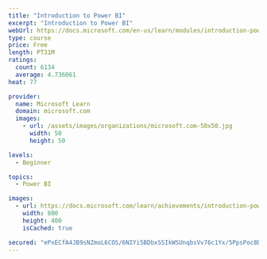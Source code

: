 ```yaml
---
title: "Introduction to Power BI"
excerpt: "Introduction to Power BI"
webUrl: https://docs.microsoft.com/en-us/learn/modules/introduction-power-bi/
type: course
price: Free
length: PT31M
ratings:
  count: 6134
  average: 4.736061
heat: 77

provider:
  name: Microsoft Learn
  domain: microsoft.com
  images:
    - url: /assets/images/organizations/microsoft.com-50x50.jpg
      width: 50
      height: 50

levels:
  - Beginner

topics:
  - Power BI

images:
  - url: https://docs.microsoft.com/learn/achievements/introduction-power-bi-social.png
    width: 800
    height: 400
    isCached: true

secured: "ePxECfA4JB9sNZmoL6COS/6NIYi5BDbxSSIkWSUnqbsVv76c1Yx/5PpsPoc8D1hH3msXTk/H+Ge9ul/FVcos7ByQbN9dhbEGPBCEj3UWoyeb3sv8ozg+B7FKo1NeIarTPEaeRh1UOjaEBVSw9XDP45xJHUaTk22S4hjwUc55+TEGyQWbuFO4XsvIHjmtRY6DCs3GOVMAMoaKNpXL9gy/0HNaBjdrxGIetm4u/1H0bWeJnz3MY2c+FPPpEroEuAGh2QQ1UsSGHL2z3b5Y5/rAoUNyrmcgXEWzBTYrQz8h8giugu6h9WNbHytQqp5/DKeZrimxSRoXkEXXq7kWOQxmbEKeObXZpC1QRKyomnv73sRLG/7BGcXo6Gnjdd/C2PskUiCHjhDoPAf3WXIoHFrExiPCTgo4eZITyQ+neDunmsI=;D8CsGzERAAqe8L4cWBmvIQ=="
---
```


